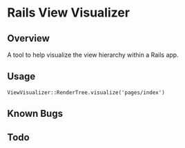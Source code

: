 Rails View Visualizer
===

Overview
---
A tool to help visualize the view hierarchy within a Rails app.

Usage
---
    ViewVisualizer::RenderTree.visualize('pages/index')

Known Bugs
---

Todo
---
